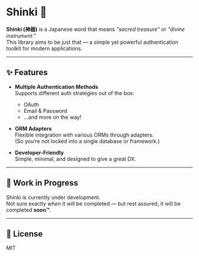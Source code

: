 # Shinki 🔑

**Shinki (神器)** is a Japanese word that means *"sacred treasure"* or *"divine instrument."*  
This library aims to be just that — a simple yet powerful authentication toolkit for modern applications.

---

## ✨ Features

- **Multiple Authentication Methods**  
  Supports different auth strategies out of the box:
  - OAuth
  - Email & Password
  - ...and more on the way!

- **ORM Adapters**  
  Flexible integration with various ORMs through adapters.  
  (So you’re not locked into a single database or framework.)

- **Developer-Friendly**  
  Simple, minimal, and designed to give a great DX.

---

## 🚧 Work in Progress

Shinki is currently under development.  
Not sure exactly *when* it will be completed — but rest assured, it will be completed **soon™**.

---

## 📜 License

MIT
